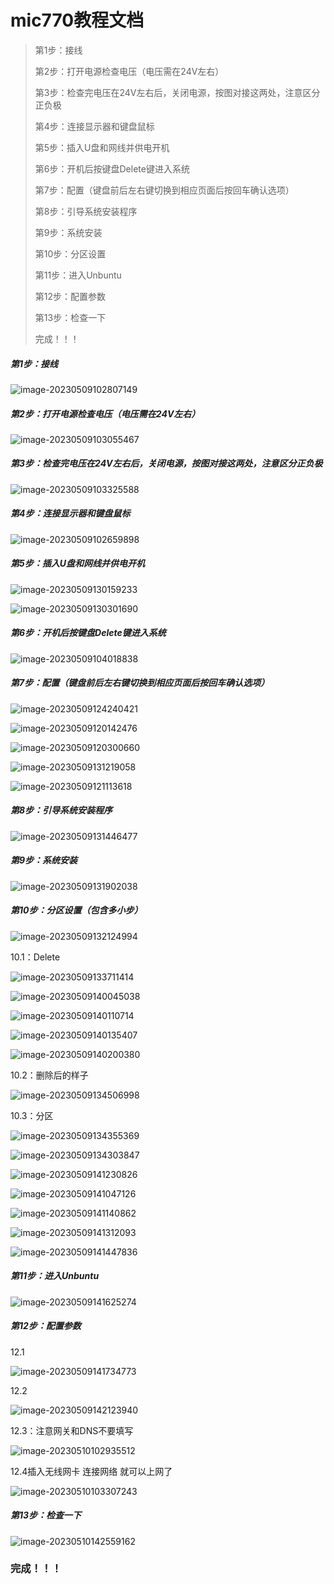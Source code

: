 # mic770教程文档

> 第1步：接线
>
> 第2步：打开电源检查电压（电压需在24V左右）
>
> 第3步：检查完电压在24V左右后，关闭电源，按图对接这两处，注意区分正负极
>
> 第4步：连接显示器和键盘鼠标
>
> 第5步：插入U盘和网线并供电开机
>
> 第6步：开机后按键盘Delete键进入系统
>
> 第7步：配置（键盘前后左右键切换到相应页面后按回车确认选项）
>
> 第8步：引导系统安装程序
>
> 第9步：系统安装
>
> 第10步：分区设置
>
> 第11步：进入Unbuntu
>
> 第12步：配置参数
>
> 第13步：检查一下
>
> 完成！！！

##### 第1步：接线

![image-20230509102807149](assets/comm_mic770_img/image-20230509102807149.png)

##### 第2步：打开电源检查电压（电压需在24V左右）

![image-20230509103055467](assets/comm_mic770_img/image-20230509103055467.png)

##### 第3步：检查完电压在24V左右后，关闭电源，按图对接这两处，注意区分正负极

![image-20230509103325588](assets/comm_mic770_img/image-20230509103325588.png)

##### 第4步：连接显示器和键盘鼠标

![image-20230509102659898](assets/comm_mic770_img/image-20230509102659898.png)

##### 第5步：插入U盘和网线并供电开机

![image-20230509130159233](assets/comm_mic770_img/image-20230509130159233.png)

![image-20230509130301690](assets/comm_mic770_img/image-20230509130301690.png)

##### 第6步：开机后按键盘Delete键进入系统

![image-20230509104018838](assets/comm_mic770_img/image-20230509104018838.png)

##### 第7步：配置（键盘前后左右键切换到相应页面后按回车确认选项）

![image-20230509124240421](assets/comm_mic770_img/image-20230509124240421.png)

![image-20230509120142476](assets/comm_mic770_img/image-20230509120142476.png)

![image-20230509120300660](assets/comm_mic770_img/image-20230509120300660.png)

![image-20230509131219058](assets/comm_mic770_img/image-20230509131219058.png)

![image-20230509121113618](assets/comm_mic770_img/image-20230509121113618.png)

##### 第8步：引导系统安装程序

![image-20230509131446477](assets/comm_mic770_img/image-20230509131446477.png)

##### 第9步：系统安装

![image-20230509131902038](assets/comm_mic770_img/image-20230509131902038.png)

##### 第10步：分区设置（包含多小步）

![image-20230509132124994](assets/comm_mic770_img/image-20230509132124994.png)

10.1：Delete

![image-20230509133711414](assets/comm_mic770_img/image-20230509133711414.png)

![image-20230509140045038](assets/comm_mic770_img/image-20230509140045038.png)

![image-20230509140110714](assets/comm_mic770_img/image-20230509140110714.png)

![image-20230509140135407](assets/comm_mic770_img/image-20230509140135407.png)

![image-20230509140200380](assets/comm_mic770_img/image-20230509140200380.png)

10.2：删除后的样子

![image-20230509134506998](assets/comm_mic770_img/image-20230509134506998.png)

10.3：分区

![image-20230509134355369](assets/comm_mic770_img/image-20230509134355369.png)

![image-20230509134303847](assets/comm_mic770_img/image-20230509134303847.png)

![image-20230509141230826](assets/comm_mic770_img/image-20230509141230826.png)

![image-20230509141047126](assets/comm_mic770_img/image-20230509141047126.png)

![image-20230509141140862](assets/comm_mic770_img/image-20230509141140862.png)

![image-20230509141312093](assets/comm_mic770_img/image-20230509141312093.png)

![image-20230509141447836](assets/comm_mic770_img/image-20230509141447836.png)

##### 第11步：进入Unbuntu

![image-20230509141625274](assets/comm_mic770_img/image-20230509141625274.png)

##### 第12步：配置参数

12.1

![image-20230509141734773](assets/comm_mic770_img/image-20230509141734773.png)

12.2

![image-20230509142123940](assets/comm_mic770_img/image-20230509142123940.png)

12.3：注意网关和DNS不要填写 

![image-20230510102935512](assets/comm_mic770_img/image-20230510102935512.png)

12.4插入无线网卡 连接网络 就可以上网了

![image-20230510103307243](assets/comm_mic770_img/image-20230510103307243.png)

##### 第13步：检查一下

![image-20230510142559162](assets/comm_mic770_img/image-20230510142559162.png)

### 完成！！！

